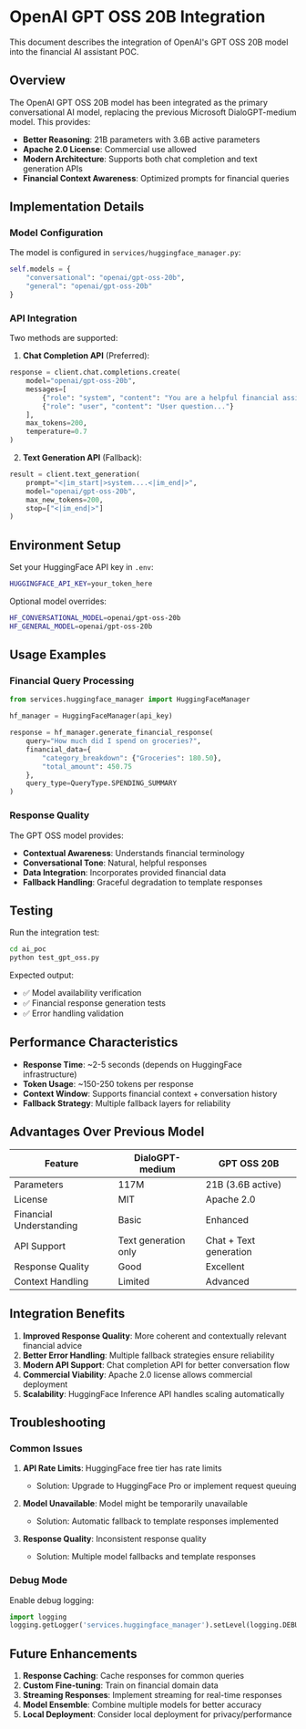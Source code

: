 # OpenAI GPT OSS 20B Integration

This document describes the integration of OpenAI's GPT OSS 20B model into the financial AI assistant POC.

## Overview

The OpenAI GPT OSS 20B model has been integrated as the primary conversational AI model, replacing the previous Microsoft DialoGPT-medium model. This provides:

- **Better Reasoning**: 21B parameters with 3.6B active parameters
- **Apache 2.0 License**: Commercial use allowed
- **Modern Architecture**: Supports both chat completion and text generation APIs
- **Financial Context Awareness**: Optimized prompts for financial queries

## Implementation Details

### Model Configuration

The model is configured in `services/huggingface_manager.py`:

```python
self.models = {
    "conversational": "openai/gpt-oss-20b",
    "general": "openai/gpt-oss-20b"
}
```

### API Integration

Two methods are supported:

1. **Chat Completion API** (Preferred):
```python
response = client.chat.completions.create(
    model="openai/gpt-oss-20b",
    messages=[
        {"role": "system", "content": "You are a helpful financial assistant..."},
        {"role": "user", "content": "User question..."}
    ],
    max_tokens=200,
    temperature=0.7
)
```

2. **Text Generation API** (Fallback):
```python
result = client.text_generation(
    prompt="<|im_start|>system....<|im_end|>",
    model="openai/gpt-oss-20b",
    max_new_tokens=200,
    stop=["<|im_end|>"]
)
```

## Environment Setup

Set your HuggingFace API key in `.env`:
```bash
HUGGINGFACE_API_KEY=your_token_here
```

Optional model overrides:
```bash
HF_CONVERSATIONAL_MODEL=openai/gpt-oss-20b
HF_GENERAL_MODEL=openai/gpt-oss-20b
```

## Usage Examples

### Financial Query Processing

```python
from services.huggingface_manager import HuggingFaceManager

hf_manager = HuggingFaceManager(api_key)

response = hf_manager.generate_financial_response(
    query="How much did I spend on groceries?",
    financial_data={
        "category_breakdown": {"Groceries": 180.50},
        "total_amount": 450.75
    },
    query_type=QueryType.SPENDING_SUMMARY
)
```

### Response Quality

The GPT OSS model provides:
- **Contextual Awareness**: Understands financial terminology
- **Conversational Tone**: Natural, helpful responses
- **Data Integration**: Incorporates provided financial data
- **Fallback Handling**: Graceful degradation to template responses

## Testing

Run the integration test:
```bash
cd ai_poc
python test_gpt_oss.py
```

Expected output:
- ✅ Model availability verification
- ✅ Financial response generation tests
- ✅ Error handling validation

## Performance Characteristics

- **Response Time**: ~2-5 seconds (depends on HuggingFace infrastructure)
- **Token Usage**: ~150-250 tokens per response
- **Context Window**: Supports financial context + conversation history
- **Fallback Strategy**: Multiple fallback layers for reliability

## Advantages Over Previous Model

| Feature | DialoGPT-medium | GPT OSS 20B |
|---------|-----------------|-------------|
| Parameters | 117M | 21B (3.6B active) |
| License | MIT | Apache 2.0 |
| Financial Understanding | Basic | Enhanced |
| API Support | Text generation only | Chat + Text generation |
| Response Quality | Good | Excellent |
| Context Handling | Limited | Advanced |

## Integration Benefits

1. **Improved Response Quality**: More coherent and contextually relevant financial advice
2. **Better Error Handling**: Multiple fallback strategies ensure reliability
3. **Modern API Support**: Chat completion API for better conversation flow
4. **Commercial Viability**: Apache 2.0 license allows commercial deployment
5. **Scalability**: HuggingFace Inference API handles scaling automatically

## Troubleshooting

### Common Issues

1. **API Rate Limits**: HuggingFace free tier has rate limits
   - Solution: Upgrade to HuggingFace Pro or implement request queuing

2. **Model Unavailable**: Model might be temporarily unavailable
   - Solution: Automatic fallback to template responses implemented

3. **Response Quality**: Inconsistent response quality
   - Solution: Multiple model fallbacks and template responses

### Debug Mode

Enable debug logging:
```python
import logging
logging.getLogger('services.huggingface_manager').setLevel(logging.DEBUG)
```

## Future Enhancements

1. **Response Caching**: Cache responses for common queries
2. **Custom Fine-tuning**: Train on financial domain data
3. **Streaming Responses**: Implement streaming for real-time responses
4. **Model Ensemble**: Combine multiple models for better accuracy
5. **Local Deployment**: Consider local deployment for privacy/performance